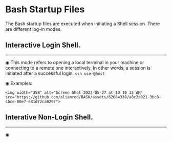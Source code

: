 # Bash Startup Files
The Bash startup files are executed when initiating a Shell session. There are different log-in modes.

## Interactive Login Shell.
---------------------------------------------------------------------
◉ This mode refers to opening a local terminal in your machine or connecting to a remote one interactively. In other words, a session is initiated after a successful login. `ssh user@host`

◉ Examples:

`<img width="358" alt="Screen Shot 2023-05-27 at 10 10 35 AM" src="https://github.com/aliamrod/BASH/assets/62684338/a8c2a021-3bc8-4bce-80e7-e81d72ca8297">`










## Interative Non-Login Shell.
---------------------------------------------------------------------
◉
